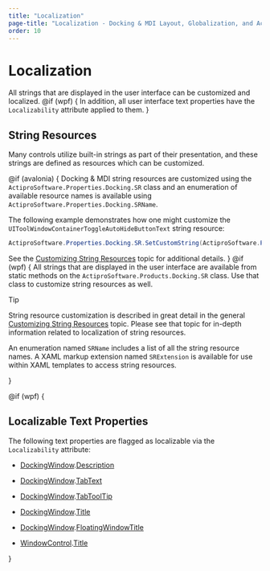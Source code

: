 ```yaml
---
title: "Localization"
page-title: "Localization - Docking & MDI Layout, Globalization, and Accessibility Features"
order: 10
---
```

# Localization

All strings that are displayed in the user interface can be customized and localized. @if (wpf) { In addition, all user interface text properties have the `Localizability` attribute applied to them. }

## String Resources

Many controls utilize built-in strings as part of their presentation, and these strings are defined as resources which can be customized.

@if (avalonia) {
Docking & MDI string resources are customized using the `ActiproSoftware.Properties.Docking.SR` class and an enumeration of available resource names is available using `ActiproSoftware.Properties.Docking.SRName`.

The following example demonstrates how one might customize the `UIToolWindowContainerToggleAutoHideButtonText` string resource:

```csharp
ActiproSoftware.Properties.Docking.SR.SetCustomString(ActiproSoftware.Properties.Docking.SRName.UIToolWindowContainerToggleAutoHideButtonText, "Hide");
```

See the [Customizing String Resources](../../customizing-string-resources.md) topic for additional details.
}
@if (wpf) {
All strings that are displayed in the user interface are available from static methods on the `ActiproSoftware.Products.Docking.SR` class.  Use that class to customize string resources as well.

> [!TIP]
> String resource customization is described in great detail in the general [Customizing String Resources](../../customizing-string-resources.md) topic.  Please see that topic for in-depth information related to localization of string resources.

An enumeration named `SRName` includes a list of all the string resource names.  A XAML markup extension named `SRExtension` is available for use within XAML templates to access string resources.

}

@if (wpf) {

## Localizable Text Properties

The following text properties are flagged as localizable via the `Localizability` attribute:

- [DockingWindow](xref:@ActiproUIRoot.Controls.Docking.DockingWindow).[Description](xref:@ActiproUIRoot.Controls.Docking.DockingWindow.Description)

- [DockingWindow](xref:@ActiproUIRoot.Controls.Docking.DockingWindow).[TabText](xref:@ActiproUIRoot.Controls.Docking.DockingWindow.TabText)

- [DockingWindow](xref:@ActiproUIRoot.Controls.Docking.DockingWindow).[TabToolTip](xref:@ActiproUIRoot.Controls.Docking.DockingWindow.TabToolTip)

- [DockingWindow](xref:@ActiproUIRoot.Controls.Docking.DockingWindow).[Title](xref:@ActiproUIRoot.Controls.Docking.DockingWindow.Title)

- [DockingWindow](xref:@ActiproUIRoot.Controls.Docking.DockingWindow).[FloatingWindowTitle](xref:@ActiproUIRoot.Controls.Docking.DockSite.FloatingWindowTitle)

- [WindowControl](xref:@ActiproUIRoot.Controls.Docking.WindowControl).[Title](xref:@ActiproUIRoot.Controls.Docking.WindowControl.Title)

}
